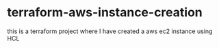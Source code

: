 # terraform-aws-instance-creation
this is a terraform project where I have created a aws ec2 instance using HCL 
